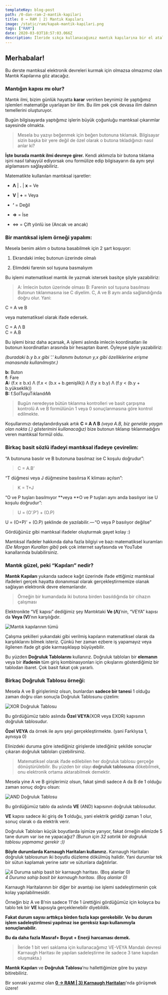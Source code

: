 ```yaml
---
templateKey: blog-post
path: /0-dan-ram-2-mantik-kapilari
title: 0 → RAM | 2) Mantık Kapıları
image: /static/ram/kapak-mantik-kapilari.png
tags: ["RAM"]
date: 2020-03-03T18:57:03.066Z
description: İleride sıkça kullanacağımız mantık kapılarına bir el atalım.
---
```

## Merhabalar!

Bu derste mantıksal elektronik devreleri kurmak için olmazsa olmazımız olan Mantık Kapılarına göz atacağız.

### Mantığın kapısı mı olur?

Mantık ilmi, bizim günlük hayatta **karar** verirken beynimiz ile yaptığımız işlemleri matematiğe uyarlayan bir ilim. Bu ilim pek çok devasa ilim dalının temellerini oluşturuyor.

Bugün bilgisayarda yaptığımız işlerin büyük çoğunluğu mantıksal çıkarımlar sayesinde olmakta.
> Mesela bu yazıyı beğenmek için beğen butonuna tıklamak. Bilgisayar sizin başka bir yere değil de özel olarak o butona tıkladığınızı nasıl anlar ki?

**İşte burada mantık ilmi devreye girer.** Kendi aklımızla bir butona tıklama işini nasıl tahayyül ediyorsak onu formülize edip bilgisayarın da aynı şeyi algılamasını sağlayabiliriz.

Matematikte kullanılan mantıksal işaretler:

* **Λ** | **.** | **x** = Ve

* **V** | **+** = Veya

* **‘** = Değil

* **⇒** = İse

* ⇔ = Çift yönlü ise (Ancak ve ancak)

### Bir mantıksal işlem örneği yapalım:

Mesela benim aklım o butona basabilmek için 2 şart koşuyor:

1. Ekrandaki imleç butonun üzerinde olmalı

1. Elimdeki farenin sol tuşuna basmalıyım

Bu işlemi matematiksel mantık ile yazmak istersek basitçe şöyle yazabiliriz:
> A: İmlecin buton üzerinde olması
B: Farenin sol tuşuna basılması
> Butonun tıklanmasına ise C diyelim.
C, A ve B aynı anda sağlandığında doğru olur. Yani:

C = A ve B

veya matematiksel olarak ifade edersek.

C = A Λ B <br>
C = A.B

Bu işlemi biraz daha açarsak, A işlemi aslında imlecin koordinatları ile butonun koordinatları arasında bir hesaptan ibaret. Öyleyse şöyle yazabiliriz:

*(buradaki b.y b.x gibi '.' kullanımı butonun y,x gibi özelliklerine erişme manasında kullanılmıştır.)*

**b:** Buton <br>
**f:** Fare <br>
**A:** (f.x ≥ b.x) Λ (f.x < (b.x + b.genişlik)) Λ (f.y ≥ b.y) Λ (f.y < (b.y + b.yükseklik)) <br>
**B:** f.SolTuşuTıklandıMı <br>
> Bugün neredeyse bütün tıklanma kontrolleri ve basit çarpışma kontrolü A ve B formülünün 1 veya 0 sonuçlanmasına göre kontrol edilmekte.

Koşullarımızı detaylandırdıysak artık **C = A Λ B** *(veya A.B, biz genelde yaygın olan nokta (.) gösterimini kullanacağız)* bize butonun tıklanıp tıklanmadığını veren mantıksal formül oldu.

### Birkaç basit sözlü ifadeyi mantıksal ifadeye çevirelim:

“A butonuna basılır ve B butonuna basılmaz ise C koşulu doğrudur”:
> C = A.B’

“T düğmesi veya J düğmesine basılırsa K kliması açılsın”:
> K = T+J

“O ve P tuşları basılmıyor **veya **O ve P tuşları aynı anda basılıyor ise U koşulu doğrudur”:
> U = (O’.P’) + (O.P)

U = (O+P)’ + (O.P) şeklinde de yazılabilir. — “O veya P basılıyor değilse”

Gördüğünüz gibi mantıksal ifadeler oluşturmak gayet kolay :)

Mantıksal ifadeler hakkında daha fazla bilgiyi ve bazı matematiksel kuramları *(De Morgan Kuralları gibi)* pek çok internet sayfasında ve YouTube kanallarında bulabilirsiniz.

### Mantık güzel, peki “Kapıları” nedir?

**Mantık Kapıları** yukarıda sadece kağıt üzerinde ifade ettiğimiz mantıksal ifadeleri gerçek hayatta donanımsal olarak gerçekleştirmemize olanak sağlayan elektronik devre elemanlarıdır.
> Örneğin bir kumandada iki butona birden basıldığında bir cihazın çalışması

Elektronikte
“VE kapısı” dediğimiz şey Mantıktaki **Ve (Λ)**’nin,
“VEYA” kapısı da **Veya (V)**’nın karşılığıdır.

![Mantık kapılarının tümü](https://www.dropbox.com/s/fw0zw61p3emxcgz/mantik-kapilari-hepsi.gif?raw=1)

Çalışma şekilleri yukarıdaki gibi verilmiş kapıların matematiksel olarak da karşılıklarını bilmek isteriz. Çünkü her zaman ezbere iş yapamayız veya ilgilenen ifade git gide karmaşıklaşıp büyüyebilir.

Bu yüzden **Doğruluk Tablolarını** kullanırız. Doğruluk tabloları bir **elemanın** veya bir **ifadenin** tüm giriş kombinasyonları için çıkışlarını gösterdiğimiz bir tablodan ibaret. Çok basit fakat çok yararlı.

### Birkaç Doğruluk Tablosu örneği:

Mesela A ve B girişlerimiz olsun, bunlardan **sadece bir tanesi** 1 olduğu zaman doğru olan sonuçla Doğruluk Tablosunu çizelim:

![XOR Doğruluk Tablosu](https://www.dropbox.com/s/vcrtgrhu3vxm6xw/xor-tablo.png?raw=1)

Bu gördüğümüz tablo aslında **Özel VEYA**(XOR veya EXOR) kapısının doğruluk tablosudur.

**Özel VEYA** da örnek ile aynı şeyi gerçekleştirmekte. (yani Farklıysa 1, aynısya 0)

Elinizdeki duruma göre istediğiniz girişlerde istediğiniz şekilde sonuçlar çıkaran doğruluk tabloları çizebilirsiniz.
> Matematiksel olarak ifade edilebilen her doğruluk tablosu gerçeğe dönüştürülebilir.
Bu yüzden bir olayı **doğruluk tablosuna** dökebilmek, onu elektronik ortama aktarabilmek demektir.

Mesela yine A ve B girişlerimiz olsun, fakat şimdi sadece A da B de 1 olduğu zaman sonuç doğru olsun:

![AND Doğruluk Tablosu](https://www.dropbox.com/s/dh2g9txt2e7uozq/and-tablo.png?raw=1)

Bu gördüğümüz tablo da aslında **VE** (AND) kapısının doğruluk tablosudur.

**VE** kapısı sadece iki giriş de **1** olduğu, yani elektrik geldiği zaman 1 olur, sonuç olarak o da elektrik verir.

Doğruluk Tabloları küçük boyutlarda işimize yarıyor, fakat örneğin elimizde 5 tane durum var ise ne yapacağız? *(Bunun için 32 satırlık bir doğruluk tablosu yapmamız gerekir :))*

**Böyle durumlarda Karnaugh Haritaları kullanırız.** Karnaugh Haritaları doğruluk tablosunun iki boyutlu düzleme dökülmüş halidir. Yani durumlar tek bir sütun kaplamak yerine satır ve sütunlara dağıtılırlar.

![4 Duruma sahip basit bir karnaugh haritası. (Boş alanlar 0)](https://www.dropbox.com/s/dqvi8s3nos0uovj/karna-ornek.png?raw=1)<br>
*4 Duruma sahip basit bir karnaugh haritası. (Boş alanlar 0)*

Karnaugh Haritalarının bir diğer bir avantajı ise işlemi sadeleştirmenin çok kolay yapılabilmesidir.

Örneğin biz A ve B’nin sadece 11'de 1 ürettiğini gördüğümüz için kolayca bu tablo tek bir **VE** kapısıyla gerçeklenebilir diyebildik.

**Fakat durum sayısı arttıkça birden fazla kapı gerekebilir. Ve bu durum işlem sadeleştirilmesi yapılmaz ise gereksiz kapı kullanımıyla sonuçlanabilir.**

**Bu da daha fazla Masraf+ Boyut + Enerji harcaması demek.**
> İleride 1 bit veri saklama için kullanacağımız VE-VEYA Mandalı devresi Karnaugh Haritası ile yapılan sadeleştirme ile sadece 3 tane kapıdan oluşmakta.)

**Mantık Kapıları** ve **Doğruluk Tablosu**’nu hallettiğimize göre bu yazıyı bitirebiliriz.

Bir sonraki yazımız olan [**0 → RAM | 3) Karnaugh Haritaları**](0-dan-ram-3-karnaugh-haritalari)'nda görüşmek üzere!
